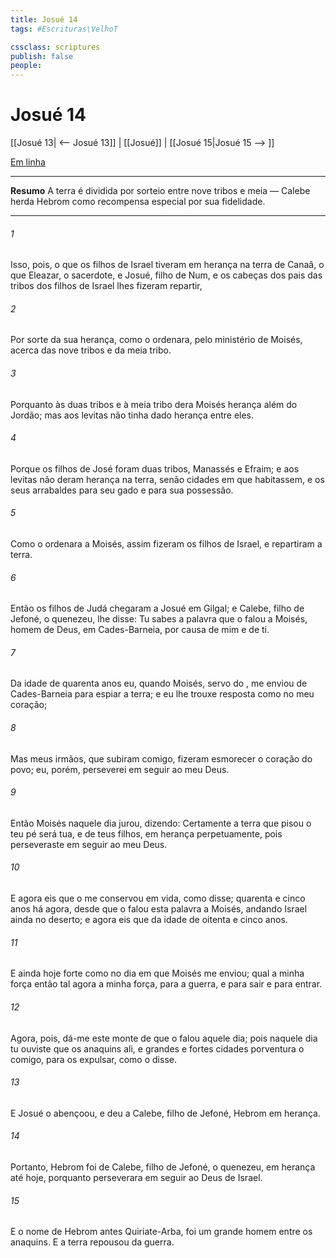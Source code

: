 ```yaml
---
title: Josué 14
tags: #Escrituras\VelhoT

cssclass: scriptures
publish: false
people:
---
```


# Josué 14
[[Josué 13| <-- Josué 13]] | [[Josué]] | [[Josué 15|Josué 15 --> ]]

[Em linha](https://churchofjesuschrist.org/study/scriptures/ot/josh/14?lang=por)

---
__Resumo__
A terra é dividida por sorteio entre nove tribos e meia — Calebe herda Hebrom como recompensa especial por sua fidelidade.

---
###### 1 
Isso, pois,  o que os filhos de Israel tiveram em herança na terra de Canaã, o que Eleazar, o sacerdote, e Josué, filho de Num, e os cabeças dos pais das tribos dos filhos de Israel lhes fizeram repartir,

###### 2 
Por sorte da sua herança, como o  ordenara, pelo ministério de Moisés, acerca das nove tribos e da meia tribo.

###### 3 
Porquanto às duas tribos e à meia tribo  dera Moisés herança além do Jordão; mas aos levitas não tinha dado herança entre eles.

###### 4 
Porque os filhos de José foram duas tribos, Manassés e Efraim; e aos levitas não deram herança na terra, senão cidades em que habitassem, e os seus arrabaldes para seu gado e para sua possessão.

###### 5 
Como o  ordenara a Moisés, assim fizeram os filhos de Israel, e repartiram a terra.

###### 6 
Então os filhos de Judá chegaram a Josué em Gilgal; e Calebe, filho de Jefoné, o quenezeu, lhe disse: Tu sabes a palavra que o  falou a Moisés, homem de Deus, em Cades-Barneia, por causa de mim e de ti.

###### 7 
Da idade de quarenta anos  eu, quando Moisés, servo do , me enviou de Cades-Barneia para espiar a terra; e eu lhe trouxe resposta como  no meu coração;

###### 8 
Mas meus irmãos, que subiram comigo, fizeram esmorecer o coração do povo; eu, porém, perseverei em seguir ao  meu Deus.

###### 9 
Então Moisés naquele dia jurou, dizendo: Certamente a terra que pisou o teu pé será tua, e de teus filhos, em herança perpetuamente, pois perseveraste em seguir ao  meu Deus.

###### 10 
E agora eis que o  me conservou em vida, como disse; quarenta e cinco anos há agora, desde que o  falou esta palavra a Moisés, andando Israel ainda no deserto; e agora eis que  da idade de oitenta e cinco anos.

###### 11 
E ainda hoje  forte como no dia em que Moisés me enviou; qual a minha força então  tal  agora a minha força, para a guerra, e para sair e para entrar.

###### 12 
Agora, pois, dá-me este monte de que o  falou aquele dia; pois naquele dia tu ouviste que os anaquins  ali, e grandes e fortes cidades  porventura o   comigo, para os expulsar, como o  disse.

###### 13 
E Josué o abençoou, e deu a Calebe, filho de Jefoné, Hebrom em herança.

###### 14 
Portanto, Hebrom foi de Calebe, filho de Jefoné, o quenezeu, em herança até  hoje, porquanto perseverara em seguir ao  Deus de Israel.

###### 15 
E o nome de Hebrom  antes Quiriate-Arba,  foi um grande homem entre os anaquins. E a terra repousou da guerra.

